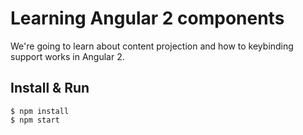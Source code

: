 # Learning Angular 2 components

We're going to learn about content projection and how to keybinding support works in Angular 2.

## Install & Run 

```
$ npm install
$ npm start
```
